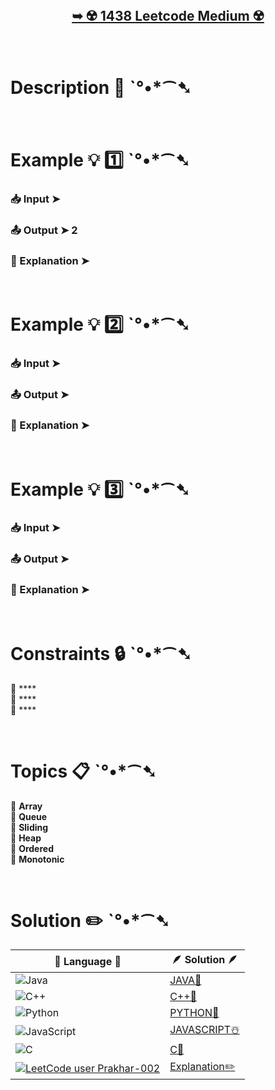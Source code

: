 # 

</br>

<h2 align="center"> 

<a href=""><strong>➥ ☢️ 1438 Leetcode Medium ☢️ </strong></a>
</h2>

</br>

# Description 📜 ˋ°•*⁀➷

### 

</br>

# Example 💡 1️⃣ ˋ°•*⁀➷

  ### 📥 Input  ➤ 

  ### 📤 Output  ➤ 2

  ### 🔦 Explanation  ➤ 

</br>

# Example 💡 2️⃣ ˋ°•*⁀➷

  ### 📥 Input ➤ 

  ### 📤 Output  ➤ 

  ### 🔦 Explanation ➤ 


</br>

# Example 💡 3️⃣ ˋ°•*⁀➷

  ### 📥 Input ➤ 

  ### 📤 Output  ➤ 

  ### 🔦 Explanation  ➤ 

</br>

# Constraints 🔒 ˋ°•*⁀➷

🔹 **** </br>
🔹 **** </br>
🔹 **** </br>

</br>

# Topics 📋 ˋ°•*⁀➷

🔸 **Array**  </br>
🔸 **Queue**  </br>
🔸 **Sliding**  </br>
🔸 **Heap**  </br>
🔸 **Ordered**  </br>
🔸 **Monotonic**  </br>


</br>

# Solution ✏️ ˋ°•*⁀➷

| 📒 Language 📒  | 🪶 Solution 🪶 |
| ------------- | ------------- |
|  ![Java](https://img.shields.io/badge/java-%23ED8B00.svg?style=for-the-badge&logo=openjdk&logoColor=white)  | [JAVA🍁]() |
|  ![C++](https://img.shields.io/badge/c++-%2300599C.svg?style=for-the-badge&logo=c%2B%2B&logoColor=white)  | [C++🎲]()  |
|  ![Python](https://img.shields.io/badge/python-3670A0?style=for-the-badge&logo=python&logoColor=ffdd54)    | [PYTHON🍰]() |
| ![JavaScript](https://img.shields.io/badge/javascript-%23323330.svg?style=for-the-badge&logo=javascript&logoColor=%23F7DF1E)   | [JAVASCRIPT☃️]() |
|   ![C](https://img.shields.io/badge/c-%2300599C.svg?style=for-the-badge&logo=c&logoColor=white)   | [C💖]()  |
|  [![LeetCode user Prakhar-002](https://img.shields.io/badge/dynamic/json?style=for-the-badge&labelColor=black&color=%23ffa116&label=Solved&query=solvedOverTotal&url=https%3A%2F%2Fleetcode-badge.vercel.app%2Fapi%2Fusers%2FPrakhar-002&logo=leetcode&logoColor=yellow)](https://leetcode.com/Prakhar-002/)  | [Explanation✏️]()  |
